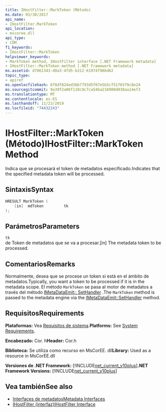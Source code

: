 ```yaml
---
title: IHostFilter::MarkToken (Método)
ms.date: 03/30/2017
api_name:
- IHostFilter.MarkToken
api_location:
- mscoree.dll
api_type:
- COM
f1_keywords:
- IHostFilter::MarkToken
helpviewer_keywords:
- MarkToken method, IHostFilter interface [.NET Framework metadata]
- IHostFilter::MarkToken method [.NET Framework metadata]
ms.assetid: d7061343-d0a3-4fd5-b312-61974f98bd62
topic_type:
- apiref
ms.openlocfilehash: 6f8df824ed36b7793d5f07e5b5cf51f65f9c8e24
ms.sourcegitcommit: 9a39f2a06f110c9c7ca54ba216900d038aa14ef3
ms.translationtype: MT
ms.contentlocale: es-ES
ms.lasthandoff: 11/23/2019
ms.locfileid: "74432243"
---
```

# <a name="ihostfiltermarktoken-method"></a><span data-ttu-id="92e56-102">IHostFilter::MarkToken (Método)</span><span class="sxs-lookup"><span data-stu-id="92e56-102">IHostFilter::MarkToken Method</span></span>
<span data-ttu-id="92e56-103">Indica que se procesará el token de metadatos especificado.</span><span class="sxs-lookup"><span data-stu-id="92e56-103">Indicates that the specified metadata token will be processed.</span></span>  
  
## <a name="syntax"></a><span data-ttu-id="92e56-104">Sintaxis</span><span class="sxs-lookup"><span data-stu-id="92e56-104">Syntax</span></span>  
  
```cpp  
HRESULT MarkToken (  
    [in]  mdToken         tk  
);  
```  
  
## <a name="parameters"></a><span data-ttu-id="92e56-105">Parámetros</span><span class="sxs-lookup"><span data-stu-id="92e56-105">Parameters</span></span>  
 `tk`  
 <span data-ttu-id="92e56-106">de Token de metadatos que se va a procesar.</span><span class="sxs-lookup"><span data-stu-id="92e56-106">[in] The metadata token to be processed.</span></span>  
  
## <a name="remarks"></a><span data-ttu-id="92e56-107">Comentarios</span><span class="sxs-lookup"><span data-stu-id="92e56-107">Remarks</span></span>  
 <span data-ttu-id="92e56-108">Normalmente, desea que se procese un token si está en el ámbito de metadatos.</span><span class="sxs-lookup"><span data-stu-id="92e56-108">Typically, you want a token to be processed if it is in the metadata scope.</span></span> <span data-ttu-id="92e56-109">El método `MarkToken` se pasa al motor de metadatos a través del método [IMetaDataEmit:: SetHandler](../../../../docs/framework/unmanaged-api/metadata/imetadataemit-sethandler-method.md) .</span><span class="sxs-lookup"><span data-stu-id="92e56-109">The `MarkToken` method is passed to the metadata engine via the [IMetaDataEmit::SetHandler](../../../../docs/framework/unmanaged-api/metadata/imetadataemit-sethandler-method.md) method.</span></span>  
  
## <a name="requirements"></a><span data-ttu-id="92e56-110">Requisitos</span><span class="sxs-lookup"><span data-stu-id="92e56-110">Requirements</span></span>  
 <span data-ttu-id="92e56-111">**Plataformas:** Vea [Requisitos de sistema](../../../../docs/framework/get-started/system-requirements.md).</span><span class="sxs-lookup"><span data-stu-id="92e56-111">**Platforms:** See [System Requirements](../../../../docs/framework/get-started/system-requirements.md).</span></span>  
  
 <span data-ttu-id="92e56-112">**Encabezado:** Cor. h</span><span class="sxs-lookup"><span data-stu-id="92e56-112">**Header:** Cor.h</span></span>  
  
 <span data-ttu-id="92e56-113">**Biblioteca:** Se utiliza como recurso en MsCorEE. dll</span><span class="sxs-lookup"><span data-stu-id="92e56-113">**Library:** Used as a resource in MsCorEE.dll</span></span>  
  
 <span data-ttu-id="92e56-114">**Versiones de .NET Framework:** [!INCLUDE[net_current_v10plus](../../../../includes/net-current-v10plus-md.md)]</span><span class="sxs-lookup"><span data-stu-id="92e56-114">**.NET Framework Versions:** [!INCLUDE[net_current_v10plus](../../../../includes/net-current-v10plus-md.md)]</span></span>  
  
## <a name="see-also"></a><span data-ttu-id="92e56-115">Vea también</span><span class="sxs-lookup"><span data-stu-id="92e56-115">See also</span></span>

- [<span data-ttu-id="92e56-116">Interfaces de metadatos</span><span class="sxs-lookup"><span data-stu-id="92e56-116">Metadata Interfaces</span></span>](../../../../docs/framework/unmanaged-api/metadata/metadata-interfaces.md)
- [<span data-ttu-id="92e56-117">IHostFilter (interfaz)</span><span class="sxs-lookup"><span data-stu-id="92e56-117">IHostFilter Interface</span></span>](../../../../docs/framework/unmanaged-api/metadata/ihostfilter-interface.md)
